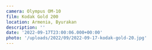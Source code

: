 ```yaml
---
camera: Olympus OM-10
film: Kodak Gold 200
location: Armenia, Byurakan
description: ''
date: '2022-09-17T23:00:06.000+00:00'
photo: '/uploads/2022/09/2022-09-17-kodak-gold-20.jpg'
---
```


